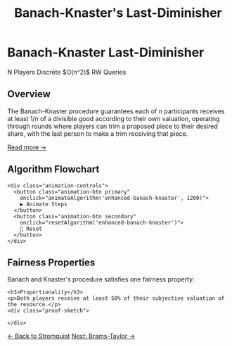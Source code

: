 ﻿---
layout: default
title: Banach-Knaster's Last-Diminisher
permalink: /algorithms/banach-knaster-last-diminisher/
---

<div class="algorithm-page">

  <!-- Algorithm Header Card -->
  <div class="algorithm-header-card">
    <div class="algorithm-header-content">
      <h1 class="algorithm-title">Banach-Knaster Last-Diminisher</h1>
      <div class="algorithm-meta">
        <span class="meta-badge players-badge">N Players</span>
        <span class="meta-badge type-badge">Discrete</span>
        <span class="meta-badge complexity-badge">$O(n^2)$ RW Queries</span>
      </div>
    </div>
  </div>

  <!-- Overview -->
  <section class="content-block">
    <h2>Overview</h2>
    <p>The Banach-Knaster procedure guarantees each of n participants receives at least 1/n of a divisible good according to their own valuation, operating through rounds where players can trim a proposed piece to their desired share, with the last person to make a trim receiving that piece.</p>
    <a href="https://en.wikipedia.org/wiki/Last_diminisher" target="_blank" class="algorithm-link">Read more →</a>
  </section>

  <!-- Flowchart -->
  <section class="content-block">
    <h2>Algorithm Flowchart</h2>
    <div id="enhanced-banach-knaster" data-enhanced-flowchart="banach-knaster-last-diminisher"></div>

    <div class="animation-controls">
      <button class="animation-btn primary" 
        onclick="animateAlgorithm('enhanced-banach-knaster', 1200)">
        ▶️ Animate Steps
      </button>
      <button class="animation-btn secondary" 
        onclick="resetAlgorithm('enhanced-banach-knaster')">
        🔄 Reset
      </button>
    </div>
  </section>

  <!-- Fairness Properties -->
  <section class="content-block">
    <h2>Fairness Properties</h2>
    <p>Banach and Knaster's procedure satisfies one fairness property:</p>

    <h3>Proportionality</h3>
    <p>Both players receive at least 50% of their subjective valuation of the resource.</p>
    <div class="proof-sketch">
      
    </div>
  </section>

  <!-- Navigation -->
  <footer class="algorithm-navigation">
    <a href="{{ '/algorithms/stromquist-moving-knife/' | relative_url }}" class="nav-button secondary">← Back to Stromquist</a>
    <a href="{{ '/algorithms/brams-taylor/' | relative_url }}" class="nav-button primary"> Next: Brams-Taylor →</a>
  </footer>
</div>